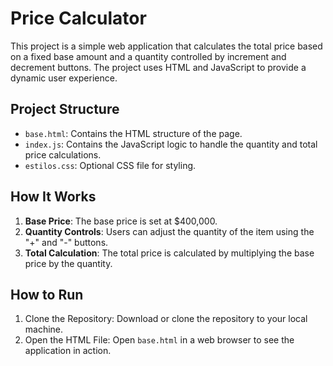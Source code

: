 # Price Calculator

This project is a simple web application that calculates the total price based on a fixed base amount and a quantity controlled by increment and decrement buttons. The project uses HTML and JavaScript to provide a dynamic user experience.

## Project Structure

- `base.html`: Contains the HTML structure of the page.
- `index.js`: Contains the JavaScript logic to handle the quantity and total price calculations.
- `estilos.css`: Optional CSS file for styling.

## How It Works

1. **Base Price**: The base price is set at $400,000.
2. **Quantity Controls**: Users can adjust the quantity of the item using the "+" and "-" buttons.
3. **Total Calculation**: The total price is calculated by multiplying the base price by the quantity.

## How to Run
1. Clone the Repository: Download or clone the repository to your local machine.
2. Open the HTML File: Open `base.html` in a web browser to see the application in action.
